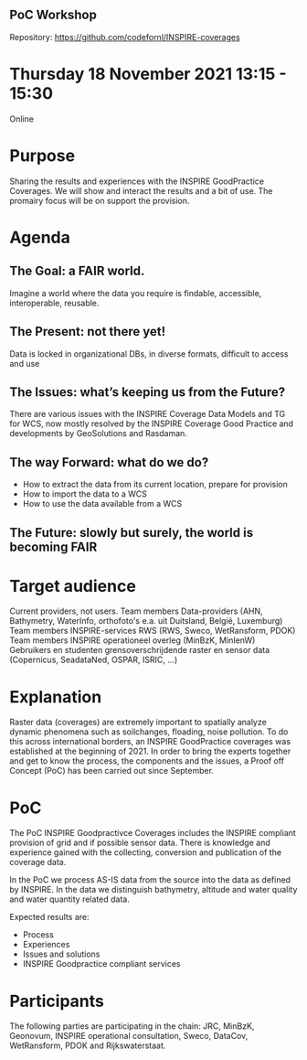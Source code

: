## PoC Workshop

Repository: https://github.com/codefornl/INSPIRE-coverages

# Thursday 18 November 2021 13:15 - 15:30
Online

# Purpose
Sharing the results and experiences with the INSPIRE GoodPractice Coverages.
We will show and interact the results and a bit of use. The promairy focus will be on support the provision.

# Agenda

## The Goal: a FAIR world. 
Imagine a world where the data you require is findable, accessible, interoperable, reusable. 

## The Present: not there yet!
Data is locked in organizational DBs, in diverse formats, difficult to access and use

## The Issues: what’s keeping us from the Future?
There are various issues with the INSPIRE Coverage Data Models and TG for WCS, now mostly resolved by the INSPIRE Coverage Good Practice and developments by GeoSolutions and Rasdaman.

## The way Forward: what do we do?
- How to extract the data from its current location, prepare for provision
- How to import the data to a WCS
- How to use the data available from a WCS

## The Future: slowly but surely, the world is becoming FAIR


# Target audience
Current providers, not users. 
Team members Data-providers (AHN, Bathymetry, WaterInfo, orthofoto's e.a. uit Duitsland, België, Luxemburg)
Team members INSPIRE-services RWS (RWS, Sweco, WetRansform, PDOK)
Team members INSPIRE operationeel overleg (MinBzK, MinIenW)
Gebruikers en studenten grensoverschrijdende raster en sensor data (Copernicus, SeadataNed, OSPAR, ISRIC, ...)

# Explanation
Raster data (coverages) are extremely important to spatially analyze dynamic phenomena such as soilchanges, floading, noise pollution.
To do this across international borders, an INSPIRE GoodPractice coverages was established at the beginning of 2021. In order to bring the experts together and get to know the process, the components and the issues, a Proof off Concept (PoC) has been carried out since September.

# PoC
The PoC INSPIRE Goodpractivce Coverages includes the INSPIRE compliant provision of grid and if possible sensor data.
There is knowledge and experience gained with the collecting, conversion and publication of the coverage data. 

In the PoC we process AS-IS data from the source into the data as defined by INSPIRE. 
In the data we distinguish bathymetry, altitude and water quality and water quantity related data.

Expected results are:
- Process
- Experiences
- Issues and solutions
- INSPIRE Goodpractice compliant services

# Participants
The following parties are participating in the chain: JRC, MinBzK, Geonovum, INSPIRE operational consultation, Sweco, DataCov, WetRansform, PDOK and Rijkswaterstaat.
